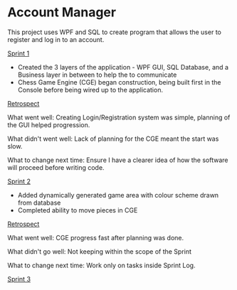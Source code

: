 # Account Manager

This project uses WPF and SQL to create program that allows the user to register and log in to an account.

<u>Sprint 1</u>

- Created the 3 layers of the application - WPF GUI, SQL Database, and a Business layer in between to help the to communicate 
- Chess Game Engine (CGE) began construction, being built first in the Console before being wired up to the application.

<u>Retrospect</u>

What went well: Creating Login/Registration system was simple, planning of the GUI helped progression.

What didn't went well: Lack of planning for the CGE meant the start was slow.

What to change next time: Ensure I have a clearer idea of how the software will proceed before writing code. 

<u>Sprint 2</u>

- Added dynamically generated game area with colour scheme drawn from database
- Completed ability to move pieces in CGE

<u>Retrospect</u>

What went well: CGE progress fast after planning was done. 

What didn't go well: Not keeping within the scope of the Sprint

What to change next time: Work only on tasks inside Sprint Log.

<u>Sprint 3</u>


